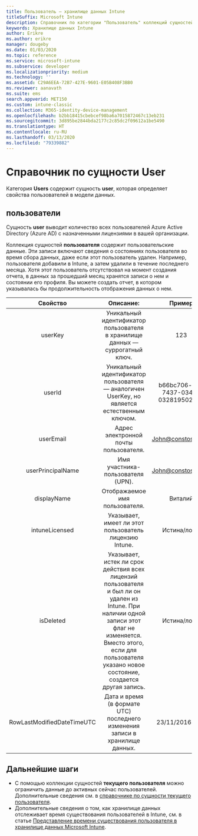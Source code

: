 ```yaml
---
title: Пользователь — хранилище данных Intune
titleSuffix: Microsoft Intune
description: Справочник по категории "Пользователь" коллекций сущностей в API хранилища данных Intune.
keywords: Хранилище данных Intune
author: Erikre
ms.author: erikre
manager: dougeby
ms.date: 01/03/2020
ms.topic: reference
ms.service: microsoft-intune
ms.subservice: developer
ms.localizationpriority: medium
ms.technology: ''
ms.assetid: C29A6EEA-72B7-427E-9601-E05B408F3BB0
ms.reviewer: aanavath
ms.suite: ems
search.appverid: MET150
ms.custom: intune-classic
ms.collection: M365-identity-device-management
ms.openlocfilehash: b2bb18415cbebcef98ba6a7015872467c13eb231
ms.sourcegitcommit: 3d895be2844bda2177c2c85dc2f09612a1be5490
ms.translationtype: HT
ms.contentlocale: ru-RU
ms.lasthandoff: 03/13/2020
ms.locfileid: "79339882"
---
```

# <a name="reference-for-user-entity"></a>Справочник по сущности User

Категория **Users** содержит сущность **user**, которая определяет свойства пользователей в модели данных.

## <a name="users"></a>пользователи

Сущность **user** выводит количество всех пользователей Azure Active Directory (Azure AD) с назначенными лицензиями в вашей организации.

Коллекция сущностей **пользователя** содержит пользовательские данные. Эти записи включают сведения о состояниях пользователя во время сбора данных, даже если этот пользователь удален. Например, пользователя добавили в Intune, а затем удалили в течение последнего месяца. Хотя этот пользователь отсутствовал на момент создания отчета, в данных за прошедший месяц хранятся записи о нем и состоянии его профиля. Вы можете создать отчет, в котором указывалась бы продолжительность отображения данных о нем.

|          Свойство          |                                                                                                           Описание:                                                                                                          |                Пример               |
|:--------------------------:|:------------------------------------------------------------------------------------------------------------------------------------------------------------------------------------------------------------------------------:|:------------------------------------:|
| userKey                    | Уникальный идентификатор пользователя в хранилище данных — суррогатный ключ.                                                                                                                                                         | 123                                  |
| userId                     | Уникальный идентификатор пользователя — аналогичен UserKey, но является естественным ключом.                                                                                                                                                    | b66bc706-ffff-7437-0340-032819502773 |
| userEmail                  | Адрес электронной почты пользователя.                                                                                                                                                                                                     | John@constoso.com                    |
| userPrincipalName                        | Имя участника-пользователя (UPN).                                                                                                                                                                                               | John@constoso.com                    |
| displayName                | Отображаемое имя пользователя.                                                                                                                                                                                                      | Виталий                                 |
| intuneLicensed             | Указывает, имеет ли этот пользователь лицензию Intune.                                                                                                                                                                              | Истина/ложь                           |
| isDeleted                  | Указывает, истек ли срок действия всех лицензий пользователя и был ли он удален из Intune. При наличии одной записи этот флаг не изменяется. Вместо этого, если для пользователя указано новое состояние, создается другая запись. | Истина/ложь                           |
| RowLastModifiedDateTimeUTC | Дата и время (в формате UTC) последнего изменения записи в хранилище данных.                                                                                                                                                 | 23/11/2016 0:00                      |


## <a name="next-steps"></a>Дальнейшие шаги
- С помощью коллекции сущностей **текущего пользователя** можно ограничить данные до активных сейчас пользователей. Дополнительные сведения см. в [справочнике по сущности текущего пользователя](reports-ref-data-model.md).
- Дополнительные сведения о том, как хранилище данных отслеживает время существования пользователей в Intune, см. в статье [Представление времени существования пользователя в хранилище данных Microsoft Intune](reports-ref-user-timeline.md).
